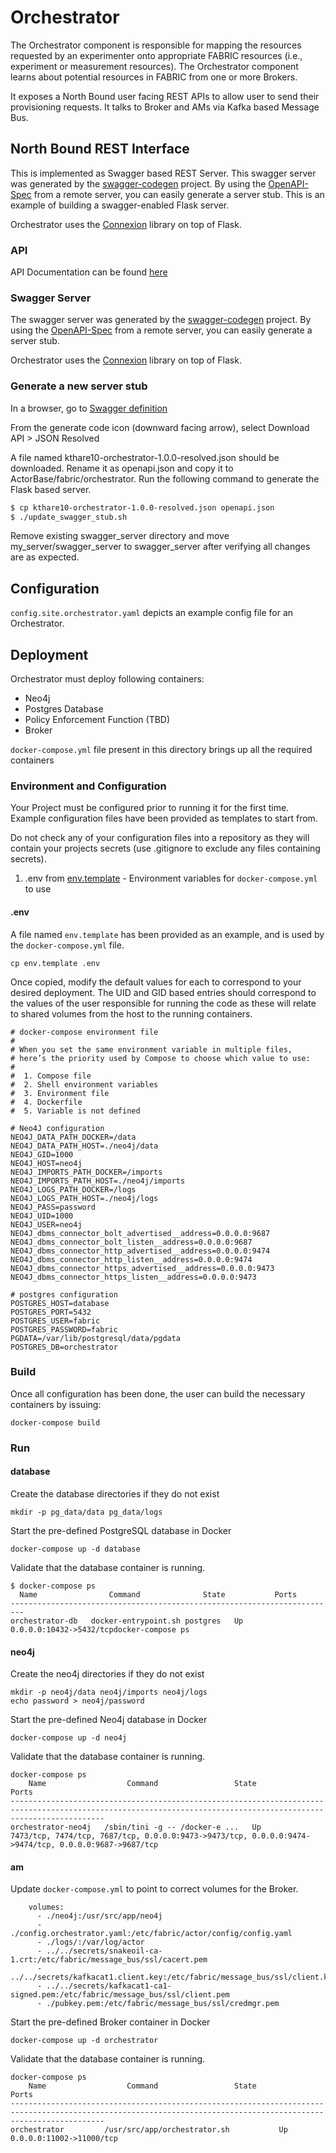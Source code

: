 # Orchestrator
The Orchestrator component is responsible for mapping the resources requested by an experimenter onto appropriate FABRIC resources (i.e., experiment or measurement resources).  The Orchestrator component learns about potential resources in FABRIC from one or more Brokers.

It exposes a North Bound user facing REST APIs to allow user to send their provisioning requests. It talks to Broker and AMs via Kafka based Message Bus.

## North Bound REST Interface
This is implemented as Swagger based REST Server. This swagger server was generated by the [swagger-codegen](https://github.com/swagger-api/swagger-codegen) project. By using the [OpenAPI-Spec](https://github.com/swagger-api/swagger-core/wiki) from a remote server, you can easily generate a server stub.  This
is an example of building a swagger-enabled Flask server.

Orchestrator uses the [Connexion](https://github.com/zalando/connexion) library on top of Flask.

### API
API Documentation can be found [here](https://app.swaggerhub.com/apis-docs/kthare10/orchestrator/1.0.0)

### Swagger Server
The swagger server was generated by the [swagger-codegen](https://github.com/swagger-api/swagger-codegen) project. By using the
[OpenAPI-Spec](https://github.com/swagger-api/swagger-core/wiki) from a remote server, you can easily generate a server stub.  

Orchestrator uses the [Connexion](https://github.com/zalando/connexion) library on top of Flask.

### Generate a new server stub
In a browser, go to [Swagger definition](https://app.swaggerhub.com/apis/kthare10/credmgr/1.0.0-oas3)

From the generate code icon (downward facing arrow), select Download API > JSON Resolved

A file named kthare10-orchestrator-1.0.0-resolved.json should be downloaded. Rename it as openapi.json and copy it to ActorBase/fabric/orchestrator. Run the following command to generate the Flask based server.

```bash
$ cp kthare10-orchestrator-1.0.0-resolved.json openapi.json
$ ./update_swagger_stub.sh
```
Remove existing swagger_server directory and move my_server/swagger_server to swagger_server after verifying all changes are as expected.

## Configuration
`config.site.orchestrator.yaml` depicts an example config file for an Orchestrator.

## Deployment
Orchestrator must deploy following containers:
- Neo4j
- Postgres Database
- Policy Enforcement Function (TBD)
- Broker

`docker-compose.yml` file present in this directory brings up all the required containers

### Environment and Configuration

Your Project must be configured prior to running it for the first time. Example configuration files have been provided as templates to start from.

Do not check any of your configuration files into a repository as they will contain your projects secrets (use .gitignore to exclude any files containing secrets).

1. .env from [env.template](env.template) - Environment variables for `docker-compose.yml` to use

#### .env
A file named `env.template` has been provided as an example, and is used by the `docker-compose.yml` file.
```
cp env.template .env
```
Once copied, modify the default values for each to correspond to your desired deployment. The UID and GID based entries should correspond to the values of the user responsible for running the code as these will relate to shared volumes from the host to the running containers.
```
# docker-compose environment file
#
# When you set the same environment variable in multiple files,
# here’s the priority used by Compose to choose which value to use:
#
#  1. Compose file
#  2. Shell environment variables
#  3. Environment file
#  4. Dockerfile
#  5. Variable is not defined

# Neo4J configuration
NEO4J_DATA_PATH_DOCKER=/data
NEO4J_DATA_PATH_HOST=./neo4j/data
NEO4J_GID=1000
NEO4J_HOST=neo4j
NEO4J_IMPORTS_PATH_DOCKER=/imports
NEO4J_IMPORTS_PATH_HOST=./neo4j/imports
NEO4J_LOGS_PATH_DOCKER=/logs
NEO4J_LOGS_PATH_HOST=./neo4j/logs
NEO4J_PASS=password
NEO4J_UID=1000
NEO4J_USER=neo4j
NEO4J_dbms_connector_bolt_advertised__address=0.0.0.0:9687
NEO4J_dbms_connector_bolt_listen__address=0.0.0.0:9687
NEO4J_dbms_connector_http_advertised__address=0.0.0.0:9474
NEO4J_dbms_connector_http_listen__address=0.0.0.0:9474
NEO4J_dbms_connector_https_advertised__address=0.0.0.0:9473
NEO4J_dbms_connector_https_listen__address=0.0.0.0:9473

# postgres configuration
POSTGRES_HOST=database
POSTGRES_PORT=5432
POSTGRES_USER=fabric
POSTGRES_PASSWORD=fabric
PGDATA=/var/lib/postgresql/data/pgdata
POSTGRES_DB=orchestrator
```
### Build
Once all configuration has been done, the user can build the necessary containers by issuing:
```
docker-compose build
```
### Run
#### database
Create the database directories if they do not exist
```
mkdir -p pg_data/data pg_data/logs

```
Start the pre-defined PostgreSQL database in Docker
```
docker-compose up -d database
```
Validate that the database container is running.
```
$ docker-compose ps
  Name                Command              State           Ports
-------------------------------------------------------------------------
orchestrator-db   docker-entrypoint.sh postgres   Up      0.0.0.0:10432->5432/tcpdocker-compose ps
```
#### neo4j
Create the neo4j directories if they do not exist
```
mkdir -p neo4j/data neo4j/imports neo4j/logs
echo password > neo4j/password
```
Start the pre-defined Neo4j database in Docker
```
docker-compose up -d neo4j
```
Validate that the database container is running.
```
docker-compose ps
    Name                  Command                 State                                                     Ports
-----------------------------------------------------------------------------------------------------------------------------------------------------------------
orchestrator-neo4j   /sbin/tini -g -- /docker-e ...   Up           7473/tcp, 7474/tcp, 7687/tcp, 0.0.0.0:9473->9473/tcp, 0.0.0.0:9474->9474/tcp, 0.0.0.0:9687->9687/tcp
```
#### am
Update `docker-compose.yml` to point to correct volumes for the Broker.

```
    volumes:
      - ./neo4j:/usr/src/app/neo4j
      - ./config.orchestrator.yaml:/etc/fabric/actor/config/config.yaml
      - ./logs/:/var/log/actor
      - ../../secrets/snakeoil-ca-1.crt:/etc/fabric/message_bus/ssl/cacert.pem
      - ../../secrets/kafkacat1.client.key:/etc/fabric/message_bus/ssl/client.key
      - ../../secrets/kafkacat1-ca1-signed.pem:/etc/fabric/message_bus/ssl/client.pem
      - ./pubkey.pem:/etc/fabric/message_bus/ssl/credmgr.pem
```
Start the pre-defined Broker container in Docker
```
docker-compose up -d orchestrator
```
Validate that the database container is running.
```
docker-compose ps
    Name                  Command                 State                                                     Ports
-----------------------------------------------------------------------------------------------------------------------------------------------------------------
orchestrator         /usr/src/app/orchestrator.sh           Up           0.0.0.0:11002->11000/tcp
```

